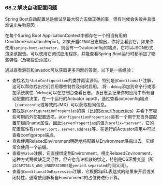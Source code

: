 ### 68.2 解决自动配置问题

Spring Boot自动配置总是尝试尽最大努力去做正确的事，但有时候会失败并且很难说出失败原因。

在每个Spring Boot ApplicationContext中都存在一个相当有用的ConditionEvaluationReport。如果开启`DEBUG`日志输出，你将会看到它。如果你使用`spring-boot-actuator`，则会有一个autoconfig的端点，它将以JSON形式渲染该报告。可以使用它调试应用程序，并能查看Spring Boot运行时都添加了哪些特性（及哪些没添加）。

通过查看源码和javadoc可以获取更多问题的答案。以下是一些经验：

* 查找名为`*AutoConfiguration`的类并阅读源码，特别是`@Conditional*`注解，这可以帮你找出它们启用哪些特性及何时启用。
将`--debug`添加到命令行或添加系统属性`-Ddebug`可以在控制台查看日志，该日志会记录你的应用中所有自动配置的决策。在一个运行的Actuator app中，通过查看autoconfig端点（`/autoconfig`或等效的JMX）可以获取相同信息。
* 查找是`@ConfigurationProperties`的类（比如[ServerProperties](http://github.com/spring-projects/spring-boot/tree/master/spring-boot-autoconfigure/src/main/java/org/springframework/boot/autoconfigure/web/ServerProperties.java)）并看下有哪些可用的外部配置选项。`@ConfigurationProperties`类有一个用于充当外部配置前缀的name属性，因此`ServerProperties`的值为`prefix="server"`，它的配置属性有`server.port`，`server.address`等。在运行的Actuator应用中可以查看configprops端点。
* 查看使用RelaxedEnvironment明确地将配置从Environment暴露出去。它经常会使用一个前缀。
* 查看`@Value`注解，它直接绑定到Environment。相比RelaxedEnvironment，这种方式稍微缺乏灵活性，但它也允许松散的绑定，特别是OS环境变量（所以`CAPITALS_AND_UNDERSCORES`是`period.separated`的同义词）。
* 查看`@ConditionalOnExpression`注解，它根据SpEL表达式的结果来开启或关闭特性，通常使用解析自Environment的占位符进行计算。

